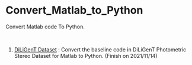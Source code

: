 # Convert_Matlab_to_Python
Convert Matlab code To Python. 

<br>

1. [DiLiGenT Dataset](https://sites.google.com/site/photometricstereodata/single) : Convert the baseline code in DiLiGenT Photometric Stereo Dataset for Matlab to Python. (Finish on 2021/11/14)
